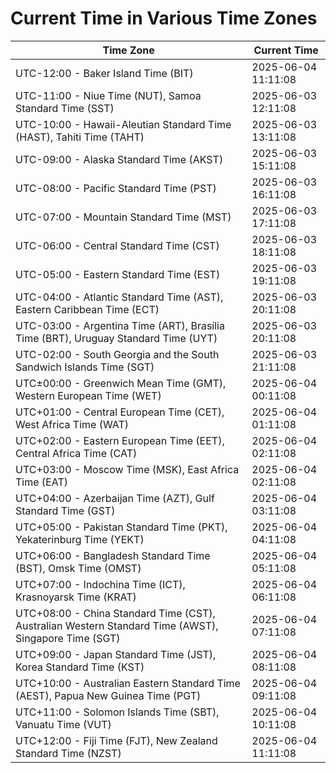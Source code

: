 # Current Time in Various Time Zones

| Time Zone | Current Time |
|-----------|--------------|
| UTC-12:00 - Baker Island Time (BIT) | 2025-06-04 11:11:08 |
| UTC-11:00 - Niue Time (NUT), Samoa Standard Time (SST) | 2025-06-03 12:11:08 |
| UTC-10:00 - Hawaii-Aleutian Standard Time (HAST), Tahiti Time (TAHT) | 2025-06-03 13:11:08 |
| UTC-09:00 - Alaska Standard Time (AKST) | 2025-06-03 15:11:08 |
| UTC-08:00 - Pacific Standard Time (PST) | 2025-06-03 16:11:08 |
| UTC-07:00 - Mountain Standard Time (MST) | 2025-06-03 17:11:08 |
| UTC-06:00 - Central Standard Time (CST) | 2025-06-03 18:11:08 |
| UTC-05:00 - Eastern Standard Time (EST) | 2025-06-03 19:11:08 |
| UTC-04:00 - Atlantic Standard Time (AST), Eastern Caribbean Time (ECT) | 2025-06-03 20:11:08 |
| UTC-03:00 - Argentina Time (ART), Brasília Time (BRT), Uruguay Standard Time (UYT) | 2025-06-03 20:11:08 |
| UTC-02:00 - South Georgia and the South Sandwich Islands Time (SGT) | 2025-06-03 21:11:08 |
| UTC±00:00 - Greenwich Mean Time (GMT), Western European Time (WET) | 2025-06-04 00:11:08 |
| UTC+01:00 - Central European Time (CET), West Africa Time (WAT) | 2025-06-04 01:11:08 |
| UTC+02:00 - Eastern European Time (EET), Central Africa Time (CAT) | 2025-06-04 02:11:08 |
| UTC+03:00 - Moscow Time (MSK), East Africa Time (EAT) | 2025-06-04 02:11:08 |
| UTC+04:00 - Azerbaijan Time (AZT), Gulf Standard Time (GST) | 2025-06-04 03:11:08 |
| UTC+05:00 - Pakistan Standard Time (PKT), Yekaterinburg Time (YEKT) | 2025-06-04 04:11:08 |
| UTC+06:00 - Bangladesh Standard Time (BST), Omsk Time (OMST) | 2025-06-04 05:11:08 |
| UTC+07:00 - Indochina Time (ICT), Krasnoyarsk Time (KRAT) | 2025-06-04 06:11:08 |
| UTC+08:00 - China Standard Time (CST), Australian Western Standard Time (AWST), Singapore Time (SGT) | 2025-06-04 07:11:08 |
| UTC+09:00 - Japan Standard Time (JST), Korea Standard Time (KST) | 2025-06-04 08:11:08 |
| UTC+10:00 - Australian Eastern Standard Time (AEST), Papua New Guinea Time (PGT) | 2025-06-04 09:11:08 |
| UTC+11:00 - Solomon Islands Time (SBT), Vanuatu Time (VUT) | 2025-06-04 10:11:08 |
| UTC+12:00 - Fiji Time (FJT), New Zealand Standard Time (NZST) | 2025-06-04 11:11:08 |
